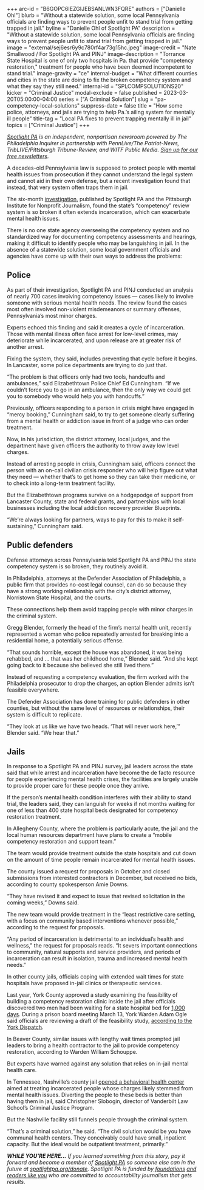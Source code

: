 +++
arc-id = "B6GOPC6IEZGIJEBSANLWN3FQRE"
authors = ["Danielle Ohl"]
blurb = "Without a statewide solution, some local Pennsylvania officials are finding ways to prevent people unfit to stand trial from getting trapped in jail."
byline = "Danielle Ohl of Spotlight PA"
description = "Without a statewide solution, some local Pennsylvania officials are finding ways to prevent people unfit to stand trial from getting trapped in jail."
image = "external/sej6esr6y9c780rf4ar73g15hc.jpeg"
image-credit = "Nate Smallwood / For Spotlight PA and PINJ"
image-description = "Torrance State Hospital is one of only two hospitals in Pa. that provide \"competency restoration,\" treatment for people who have been deemed incompetent to stand trial."
image-gravity = "ce"
internal-budget = "What different counties and cities in the state are doing to fix the broken competency system and what they say they still need."
internal-id = "SPLCOMPSOLUTIONS20"
kicker = "Criminal Justice"
modal-exclude = false
published = 2023-03-20T05:00:00-04:00
series = ["A Criminal Solution"]
slug = "pa-competency-local-solutions"
suppress-date = false
title = "How some police, attorneys, and jails are trying to help Pa.’s ailing system for mentally ill people"
title-tag = "Local PA fixes to prevent trapping mentally ill in jail"
topics = ["Criminal Justice"]
+++

<a href="https://www.spotlightpa.org/"><i>Spotlight PA</i></a><i> is an independent, nonpartisan newsroom powered by The Philadelphia Inquirer in partnership with PennLive/The Patriot-News, TribLIVE/Pittsburgh Tribune-Review, and WITF Public Media. </i><a href="https://www.spotlightpa.org/newsletters"><i>Sign up for our free newsletters</i></a><i>.</i>

A decades-old Pennsylvania law is supposed to protect people with mental health issues from prosecution if they cannot understand the legal system and cannot aid in their own defense, but a recent investigation found that instead, that very system often traps them in jail.

The six-month <a href="https://www.spotlightpa.org/news/2023/03/pa-mental-illness-jail-incompetent-treatment/">investigation</a>, published by Spotlight PA and the Pittsburgh Institute for Nonprofit Journalism, found the state’s “competency” review system is so broken it often extends incarceration, which can exacerbate mental health issues.

There is no one state agency overseeing the competency system and no standardized way for documenting competency assessments and hearings, making it difficult to identify people who may be languishing in jail. In the absence of a statewide solution, some local government officials and agencies have come up with their own ways to address the problems:

<script src="https://www.spotlightpa.org/embed.js" async></script><div data-spl-embed-version="1" data-spl-src="https://www.spotlightpa.org/embeds/newsletter/"></div>

## Police

As part of their investigation, Spotlight PA and PINJ conducted an analysis of nearly 700 cases involving competency issues — cases likely to involve someone with serious mental health needs. The review found the cases most often involved non-violent misdemeanors or summary offenses, Pennsylvania’s most minor charges.

Experts echoed this finding and said it creates a cycle of incarceration. Those with mental illness often face arrest for low-level crimes, may deteriorate while incarcerated, and upon release are at greater risk of another arrest.

Fixing the system, they said, includes preventing that cycle before it begins. In Lancaster, some police departments are trying to do just that.

“The problem is that officers only had two tools, handcuffs and ambulances,” said Elizabethtown Police Chief Ed Cunningham. “If we couldn’t force you to go in an ambulance, then the only way we could get you to somebody who would help you with handcuffs.”

Previously, officers responding to a person in crisis might have engaged in “mercy booking,” Cunningham said, to try to get someone clearly suffering from a mental health or addiction issue in front of a judge who can order treatment.

Now, in his jurisdiction, the district attorney, local judges, and the department have given officers the authority to throw away low level charges.

Instead of arresting people in crisis, Cunningham said, officers connect the person with an on-call civilian crisis responder who will help figure out what they need — whether that’s to get home so they can take their medicine, or to check into a long-term treatment facility.

But the Elizabethtown programs survive on a hodgepodge of support from Lancaster County, state and federal grants, and partnerships with local businesses including the local addiction recovery provider Blueprints.

“We’re always looking for partners, ways to pay for this to make it self-sustaining,” Cunningham said.

## Public defenders

Defense attorneys across Pennsylvania told Spotlight PA and PINJ the state competency system is so broken, they routinely avoid it.

In Philadelphia, attorneys at the Defender Association of Philadelphia, a public firm that provides no-cost legal counsel, can do so because they have a strong working relationship with the city’s district attorney, Norristown State Hospital, and the courts.

These connections help them avoid trapping people with minor charges in the criminal system.

Gregg Blender, formerly the head of the firm’s mental health unit, recently represented a woman who police repeatedly arrested for breaking into a residential home, a potentially serious offense.

“That sounds horrible, except the house was abandoned, it was being rehabbed, and … that was her childhood home,” Blender said. “And she kept going back to it because she believed she still lived there.”

Instead of requesting a competency evaluation, the firm worked with the Philadelphia prosecutor to drop the charges, an option Blender admits isn’t feasible everywhere.

The Defender Association has done training for public defenders in other counties, but without the same level of resources or relationships, their system is difficult to replicate.

“They look at us like we have two heads. ‘That will never work here,’” Blender said. “We hear that.”

## Jails

In response to a Spotlight PA and PINJ survey, jail leaders across the state said that while arrest and incarceration have become the de facto resource for people experiencing mental health crises, the facilities are largely unable to provide proper care for these people once they arrive.

If the person’s mental health condition interferes with their ability to stand trial, the leaders said, they can languish for weeks if not months waiting for one of less than 400 state hospital beds designated for competency restoration treatment.

In Allegheny County, where the problem is particularly acute, the jail and the local human resources department have plans to create a “mobile competency restoration and support team.”

The team would provide treatment outside the state hospitals and cut down on the amount of time people remain incarcerated for mental health issues.

The county issued a request for proposals in October and closed submissions from interested contractors in December, but received no bids, according to county spokesperson Amie Downs.

“They have revised it and expect to issue that revised solicitation in the coming weeks,” Downs said.

<script src="https://www.spotlightpa.org/embed.js" async></script><div data-spl-embed-version="1" data-spl-src="https://www.spotlightpa.org/embeds/donate/?teaser_text=Support%20Spotlight%20PA's%20vital%20investigative%20and%20public-service%20journalism%20and%20%3Cb%3Eall%20gifts%20will%20be%20DOUBLED%3C%2Fb%3E%20until%20March%2025%20thanks%20to%20a%20generous%20matching%20gift%20from%20the%20Benter%20Foundation%20in%20Pittsburgh.&eyebrow_text=SUPPORT%20SPOTLIGHT%20PA"></div>


The new team would provide treatment in the “least restrictive care setting, with a focus on community based interventions whenever possible,” according to the request for proposals.

“Any period of incarceration is detrimental to an individual’s health and wellness,” the request for proposals reads. “It severs important connections to community, natural supports and service providers, and periods of incarceration can result in isolation, trauma and increased mental health needs.”

In other county jails, officials coping with extended wait times for state hospitals have proposed in-jail clinics or therapeutic services.

Last year, York County approved a study examining the feasibility of building a competency restoration clinic inside the jail after officials discovered two men had been waiting for a state hospital bed for <a href="https://www.ydr.com/story/news/local/2022/05/12/york-county-prison-feasibility-study-competency-restoration-center/65354974007/">1,000 days</a>. During a prison board meeting March 13, York Warden Adam Ogle said officials are reviewing a draft of the feasibility study, <a href="https://www.yorkdispatch.com/story/news/local/york-county/2023/03/08/york-county-prison-set-to-receive-body-cams-communications-equipment/69984933007/">according to the York Dispatch</a>.

In Beaver County, similar issues with lengthy wait times prompted jail leaders to bring a health contractor to the jail to provide competency restoration, according to Warden William Schouppe.

But experts have warned against any solution that relies on in-jail mental health care.

In Tennessee, Nashville’s county jail <a href="https://wpln.org/post/nashville-swaps-jail-cells-for-mental-healthcare-at-new-behavioral-health-center/">opened a behavioral health center</a> aimed at treating incarcerated people whose charges likely stemmed from mental health issues. Diverting the people to these beds is better than having them in jail, said Christopher Slobogin, director of Vanderbilt Law School’s Criminal Justice Program.

But the Nashville facility still funnels people through the criminal system.

“That’s a criminal solution,” he said. “The civil solution would be you have communal health centers. They conceivably could have small, inpatient capacity. But the ideal would be outpatient treatment, primarily.”

<i><b>WHILE YOU’RE HERE...</b></i><i> If you learned something from this story, pay it forward and become a member of </i><a href="https://www.spotlightpa.org/"><i>Spotlight PA</i></a><i> so someone else can in the future at </i><a href="http://spotlightpa.org/donate"><i>spotlightpa.org/donate</i></a><i>. Spotlight PA is funded by</i><a href="https://www.spotlightpa.org/support"><i> foundations</i></a><i> </i><a href="https://www.spotlightpa.org/support"><i>and readers like you</i></a><i> who are committed to accountability journalism that gets results.</i>
